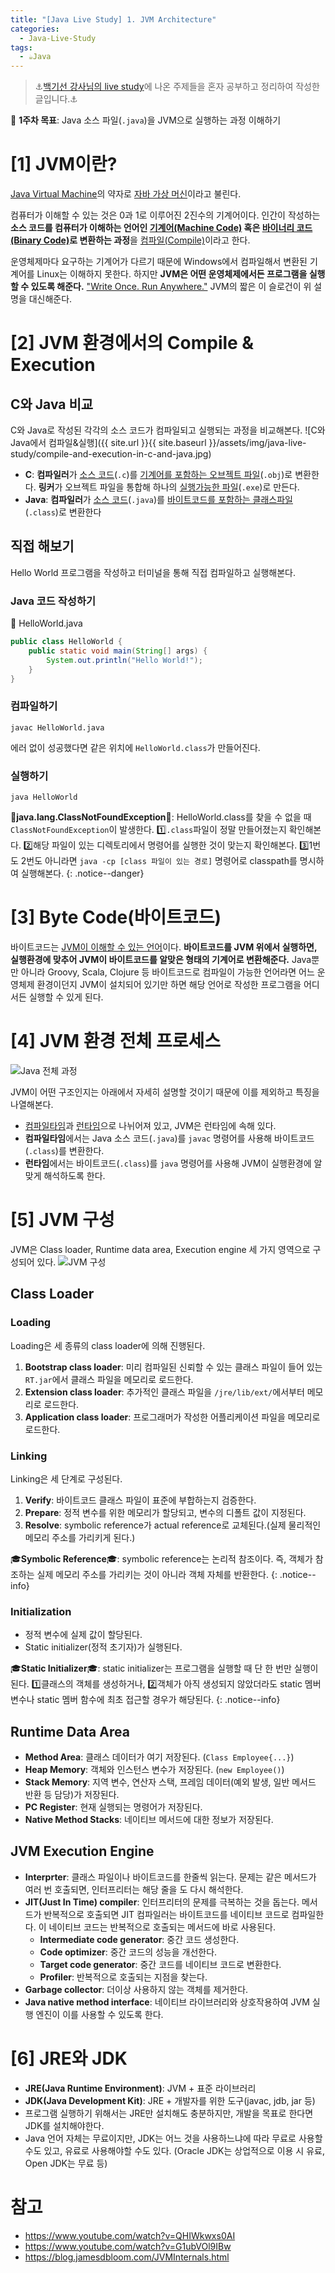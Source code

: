 ```yaml
---
title: "[Java Live Study] 1. JVM Architecture"
categories:
  - Java-Live-Study
tags:
  - ☕Java
---
```


> ⚓[백기선 강사님의 live study](https://github.com/whiteship/live-study)에 나온 주제들을 혼자 공부하고 정리하여 작성한 글입니다.⚓

📌 **1주차 목표**: Java 소스 파일(`.java`)을 JVM으로 실행하는 과정 이해하기

# [1] JVM이란?
<u>Java Virtual Machine</u>의 약자로 <u>자바 가상 머신</u>이라고 불린다.

컴퓨터가 이해할 수 있는 것은 0과 1로 이루어진 2진수의 기계어이다. 인간이 작성하는 **소스 코드를 컴퓨터가 이해하는 언어인 <u>기계어(Machine Code)</u> 혹은 <u>바이너리 코드(Binary Code)</u>로 변환하는 과정**을 <u>컴파일(Compile)</u>이라고 한다.

운영체제마다 요구하는 기계어가 다르기 때문에 Windows에서 컴파일해서 변환된 기계어를 Linux는 이해하지 못한다. 하지만 **JVM은 어떤 운영체제에서든 프로그램을 실행할 수 있도록 해준다.** <u>"Write Once. Run Anywhere."</u> JVM의 짧은 이 슬로건이 위 설명을 대신해준다. 

# [2] JVM 환경에서의 Compile & Execution
## C와 Java 비교
C와 Java로 작성된 각각의 소스 코드가 컴파일되고 실행되는 과정을 비교해본다.
![C와 Java에서 컴파일&실행]({{ site.url }}{{ site.baseurl }}/assets/img/java-live-study/compile-and-execution-in-c-and-java.jpg)
- **C**: **컴파일러**가 <u>소스 코드</u>(`.c`)를 <u>기계어를 포함하는 오브젝트 파일</u>(`.obj`)로 변환한다. **링커**가 오브젝트 파일을 통합해 하나의 <u>실행가능한 파일</u>(`.exe`)로 만든다.
- **Java**: **컴파일러**가 <u>소스 코드</u>(`.java`)를 <u>바이트코드를 포함하는 클래스파일</u>(`.class`)로 변환한다 

## 직접 해보기
Hello World 프로그램을 작성하고 터미널을 통해 직접 컴파일하고 실행해본다.
### Java 코드 작성하기
🔽 HelloWorld.java
```java
public class HelloWorld {
    public static void main(String[] args) {
        System.out.println("Hello World!");
    }
}
```

### 컴파일하기
```terminal
javac HelloWorld.java
```
에러 없이 성공했다면 같은 위치에 `HelloWorld.class`가 만들어진다.

### 실행하기
```terminal
java HelloWorld
```

🛑**java.lang.ClassNotFoundException**🛑: HelloWorld.class를 찾을 수 없을 때 `ClassNotFoundException`이 발생한다.   1️⃣`.class`파일이 정말 만들어졌는지 확인해본다.
2️⃣해당 파일이 있는 디렉토리에서 명령어를 실행한 것이 맞는지 확인해본다.
3️⃣1번도 2번도 아니라면 `java -cp [class 파일이 있는 경로]` 명령어로 classpath를 명시하여 실행해본다.
{: .notice--danger}


# [3] Byte Code(바이트코드)
바이트코드는 <u>JVM이 이해할 수 있는 언어</u>이다. **바이트코드를 JVM 위에서 실행하면, 실행환경에 맞추어 JVM이 바이트코드를 알맞은 형태의 기계어로 변환해준다.** Java뿐 만 아니라 Groovy, Scala, Clojure 등 바이트코드로 컴파일이 가능한 언어라면 어느 운영체제 환경이던지 JVM이 설치되어 있기만 하면 해당 언어로 작성한 프로그램을 어디서든 실행할 수 있게 된다.

# [4] JVM 환경 전체 프로세스
![Java 전체 과정]({{site.url}}{{stie.baseurl}}/assets/img/java-live-study/java-entire-process.jpg)

JVM이 어떤 구조인지는 아래에서 자세히 설명할 것이기 때문에 이를 제외하고 특징을 나열해본다.
- <u>컴파일타임</u>과 <u>런타임</u>으로 나뉘어져 있고, JVM은 런타임에 속해 있다.
- **컴파일타임**에서는 Java 소스 코드(`.java`)를 `javac` 명령어를 사용해 바이트코드(`.class`)를 변환한다.
- **런타임**에서는 바이트코드(`.class`)를 `java` 명령어를 사용해 JVM이 실행환경에 알맞게 해석하도록 한다.  

# [5] JVM 구성
JVM은 Class loader, Runtime data area, Execution engine 세 가지 영역으로 구성되어 있다.
![JVM 구성]({{site.url}}{{site.baseurl}}/assets/img/java-live-study/jvm-architecture.jpg)

## Class Loader
### Loading
Loading은 세 종류의 class loader에 의해 진행된다.
1. **Bootstrap class loader**: 미리 컴파일된 신뢰할 수 있는 클래스 파일이 들어 있는 `RT.jar`에서 클래스 파일을 메모리로 로드한다.
2. **Extension class loader**: 추가적인 클래스 파일을 `/jre/lib/ext/`에서부터 메모리로 로드한다.
3. **Application class loader**: 프로그래머가 작성한 어플리케이션 파일을 메모리로 로드한다.

### Linking
Linking은 세 단계로 구성된다.
1. **Verify**: 바이트코드 클래스 파일이 표준에 부합하는지 검증한다.
2. **Prepare**: 정적 변수를 위한 메모리가 할당되고, 변수의 디폴트 값이 지정된다.
3. **Resolve**: symbolic reference가 actual reference로 교체된다.(실제 물리적인 메모리 주소를 가리키게 된다.)

🎓**Symbolic Reference**🎓: symbolic reference는 논리적 참조이다. 즉, 객체가 참조하는 실제 메모리 주소를 가리키는 것이 아니라 객체 자체를 반환한다.
{: .notice--info}

### Initialization
- 정적 변수에 실제 값이 할당된다.
- Static initializer(정적 초기자)가 실행된다.

🎓**Static Initializer**🎓: static initializer는 프로그램을 실행할 때 단 한 번만 실행이 된다. 1️⃣클래스의 객체를 생성하거나, 2️⃣객체가 아직 생성되지 않았더라도 static 멤버 변수나 static 멤버 함수에 최초 접근할 경우가 해당된다.
{: .notice--info}

## Runtime Data Area
- **Method Area**: 클래스 데이터가 여기 저장된다. (`Class Employee{...}`)
- **Heap Memory**: 객체와 인스턴스 변수가 저장된다. (`new Employee()`)
- **Stack Memory**: 지역 변수, 연산자 스택, 프레임 데이터(예외 발생, 일반 메서드 반환 등 담당)가 저장된다.
- **PC Register**: 현재 실행되는 명령어가 저장된다.
- **Native Method Stacks**: 네이티브 메서드에 대한 정보가 저장된다.

## JVM Execution Engine
- **Interprter**: 클래스 파일이나 바이트코드를 한줄씩 읽는다. 문제는 같은 메서드가 여러 번 호출되면, 인터프리터는 해당 줄을 도 다시 해석한다.
- **JIT(Just In Time) compiler**: 인터프리터의 문제를 극복하는 것을 돕는다. 메서드가 반복적으로 호출되면 JIT 컴파일러는 바이트코드를 네이티브 코드로 컴파일한다. 이 네이티브 코드는 반복적으로 호출되는 메서드에 바로 사용된다.
  - **Intermediate code generator**: 중간 코드 생성한다.
  - **Code optimizer**: 중간 코드의 성능을 개선한다.
  - **Target code generator**: 중간 코드를 네이티브 코드로 변환한다.
  - **Profiler**: 반복적으로 호출되는 지점을 찾는다.
- **Garbage collector**: 더이상 사용하지 않는 객체를 제거한다.
- **Java native method interface**: 네이티브 라이브러리와 상호작용하여 JVM 실행 엔진이 이를 사용할 수 있도록 한다.

# [6] JRE와 JDK
- **JRE(Java Runtime Environment)**: JVM + 표준 라이브러리
- **JDK(Java Development Kit)**: JRE + 개발자를 위한 도구(javac, jdb, jar 등)
- 프로그램 실행하기 위해서는 JRE만 설치해도 충분하지만, 개발을 목표로 한다면 JDK를 설치해야한다.
- Java 언어 자체는 무료이지만, JDK는 어느 것을 사용하느냐에 따라 무료로 사용할 수도 있고, 유료로 사용해야할 수도 있다. (Oracle JDK는 상업적으로 이용 시 유료, Open JDK는 무료 등)

# 참고
- <https://www.youtube.com/watch?v=QHIWkwxs0AI>
- <https://www.youtube.com/watch?v=G1ubVOl9IBw>
- <https://blog.jamesdbloom.com/JVMInternals.html>